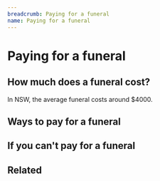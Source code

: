 ```yaml
---
breadcrumb: Paying for a funeral
name: Paying for a funeral
---
```


Paying for a funeral
===========================

## How much does a funeral cost?

In NSW, the average funeral costs around $4000.

## Ways to pay for a funeral

## If you can't pay for a funeral

## Related
